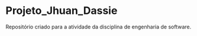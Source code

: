 # Projeto_Jhuan_Dassie
Repositório criado para a atividade da disciplina de engenharia de software.
